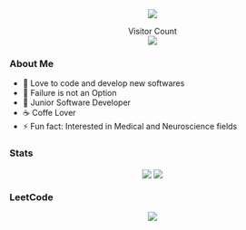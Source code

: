 <div align="center">
  <picture>
    <img src="https://capsule-render.vercel.app/api?type=transparent&color=auto&height=100&section=header&text=Hello!👋%20I'am%20DoHyung(Derek)%20Kweon&fontColor=2F81F7&fontSize=40"/>
  </picture>

  Visitor Count
  </br>
  <picture>
    <img src="https://profile-counter.glitch.me/kdh4646/count.svg"/>
  </picture>
</div>

### About Me
  - 🔭 Love to code and develop new softwares
  - 💪 Failure is not an Option
  - 🌱 Junior Software Developer
  - ☕ Coffe Lover
  - ⚡ Fun fact: Interested in Medical and Neuroscience fields

### Stats
<div align="center">
  <picture>
    <img align="center" src="https://github-readme-stats.vercel.app/api?username=kdh4646&theme=dark&show_icons=true"/>
  </picture>
  
  <picture>
    <img align="center" src="https://github-readme-stats.vercel.app/api/top-langs/?username=kdh4646&theme=dark&layout=compact"/>
  </picture>
</div>

### LeetCode
<div align="center">
  <picture>
    <img align="center" src="https://leetcard.jacoblin.cool/kdh4646?ext=activity"/>
  </picture>
</div>
